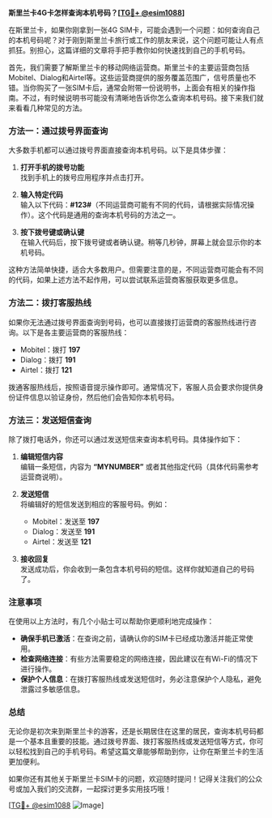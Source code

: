 **斯里兰卡4G卡怎样查询本机号码？[[TG💪+ @esim1088](https://t.me/s/esim1088)]**

在斯里兰卡，如果你刚拿到一张4G SIM卡，可能会遇到一个问题：如何查询自己的本机号码呢？对于刚到斯里兰卡旅行或工作的朋友来说，这个问题可能让人有点抓狂。别担心，这篇详细的文章将手把手教你如何快速找到自己的手机号码。

首先，我们需要了解斯里兰卡的移动网络运营商。斯里兰卡的主要运营商包括Mobitel、Dialog和Airtel等。这些运营商提供的服务覆盖范围广，信号质量也不错。当你购买了一张SIM卡后，通常会附带一份说明书，上面会有相关的操作指南。不过，有时候说明书可能没有清晰地告诉你怎么查询本机号码。接下来我们就来看看几种常见的方法。

### 方法一：通过拨号界面查询

大多数手机都可以通过拨号界面直接查询本机号码。以下是具体步骤：

1. **打开手机的拨号功能**  
   找到手机上的拨号应用程序并点击打开。

2. **输入特定代码**  
   输入以下代码：**#123#**（不同运营商可能有不同的代码，请根据实际情况操作）。这个代码是通用的查询本机号码的方法之一。

3. **按下拨号键或确认键**  
   在输入代码后，按下拨号键或者确认键。稍等几秒钟，屏幕上就会显示你的本机号码。

这种方法简单快捷，适合大多数用户。但需要注意的是，不同运营商可能会有不同的代码，如果上述方法不起作用，可以尝试联系运营商客服获取更多信息。

### 方法二：拨打客服热线

如果你无法通过拨号界面查询到号码，也可以直接拨打运营商的客服热线进行咨询。以下是各主要运营商的客服热线：

- Mobitel：拨打 **197**
- Dialog：拨打 **191**
- Airtel：拨打 **121**

拨通客服热线后，按照语音提示操作即可。通常情况下，客服人员会要求你提供身份证件信息以验证身份，然后他们会告知你本机号码。

### 方法三：发送短信查询

除了拨打电话外，你还可以通过发送短信来查询本机号码。具体操作如下：

1. **编辑短信内容**  
   编辑一条短信，内容为 **“MYNUMBER”** 或者其他指定代码（具体代码需参考运营商说明）。

2. **发送短信**  
   将编辑好的短信发送到相应的客服号码。例如：
   - Mobitel：发送至 **197**
   - Dialog：发送至 **191**
   - Airtel：发送至 **121**

3. **接收回复**  
   发送成功后，你会收到一条包含本机号码的短信。这样你就知道自己的号码了。

### 注意事项

在使用以上方法时，有几个小贴士可以帮助你更顺利地完成操作：

- **确保手机已激活**：在查询之前，请确认你的SIM卡已经成功激活并能正常使用。
- **检查网络连接**：有些方法需要稳定的网络连接，因此建议在有Wi-Fi的情况下进行操作。
- **保护个人信息**：在拨打客服热线或发送短信时，务必注意保护个人隐私，避免泄露过多敏感信息。

### 总结

无论你是初次来到斯里兰卡的游客，还是长期居住在这里的居民，查询本机号码都是一个基本且重要的技能。通过拨号界面、拨打客服热线或发送短信等方式，你可以轻松找到自己的手机号码。希望这篇文章能够帮助到你，让你在斯里兰卡的生活更加便利。

如果你还有其他关于斯里兰卡SIM卡的问题，欢迎随时提问！记得关注我们的公众号或加入我们的交流群，一起探讨更多实用技巧哦！

[[TG💪+ @esim1088](https://t.me/s/esim1088) ![Image](https://i.postimg.cc/4NQfJmqS/Snipaste-2025-05-13-00-14-12.png)]